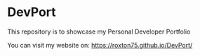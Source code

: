 # DevPort
This repository is to showcase my Personal Developer Portfolio

You can visit my website on: https://roxton75.github.io/DevPort/
